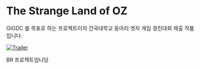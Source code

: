 # The Strange Land of OZ

GIGDC 를 목표로 하는 프로젝트이자
건국대학교 동아리 엣지 게임 경진대회 제출 작품입니다.


[![Trailer](https://img.youtube.com/vi/qWUD9Z2Uv_w/0.jpg)](https://www.youtube.com/watch?v=qWUD9Z2Uv_w)


 BR 프로젝트임니당
